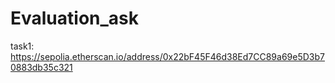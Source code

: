 # Evaluation_ask

task1:
https://sepolia.etherscan.io/address/0x22bF45F46d38Ed7CC89a69e5D3b70883db35c321
